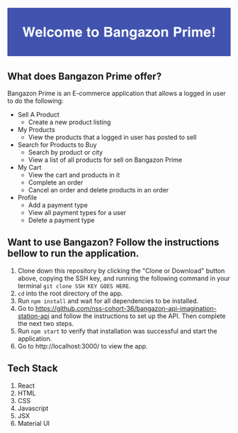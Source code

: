 

![ Logo ](./bangazon.png)

## What does Bangazon Prime offer?
Bangazon Prime is an E-commerce application that allows a logged in user to do the following:

- Sell A Product
    - Create a new product listing
- My Products
    - View the products that a logged in user has posted to sell
- Search for Products to Buy
    - Search by product or city
    - View a list of all products for sell on Bangazon Prime
- My Cart
    - View the cart and products in it
    - Complete an order
    - Cancel an order and delete products in an order
- Profile
    - Add a payment type
    - View all payment types for a user
    - Delete a payment type

## Want to use Bangazon? Follow the instructions bellow to run the application.

1. Clone down this repository by clicking the "Clone or Download" button above, copying the SSH key, and running the following command in your terminal `git clone SSH KEY GOES HERE`.
1. `cd` into the root directory of the app.
1. Run `npm install` and wait for all dependencies to be installed.
1. Go to https://github.com/nss-cohort-36/bangazon-api-imagination-station-api and follow the instructions to set up the API. Then complete the next two steps.
1. Run `npm start` to verify that installation was successful and start the application.
1. Go to http://localhost:3000/ to view the app. 

## Tech Stack
1. React
1. HTML
1. CSS 
1. Javascript
1. JSX
1. Material UI 

